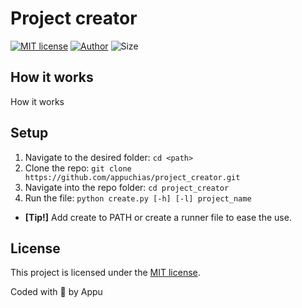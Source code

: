 # Project creator

[![MIT license](https://img.shields.io/github/license/appuchias/project_creator?style=flat-square)](https://github.com/appuchias/project_creator/blob/master/LICENSE)
[![Author](https://img.shields.io/badge/Project%20by-Appu-9cf?style=flat-square)](https://github.com/appuchias)
![Size](https://img.shields.io/github/repo-size/appuchias/project_creator?color=orange&style=flat-square)

## How it works

How it works

## Setup

1. Navigate to the desired folder: `cd <path>`
1. Clone the repo: `git clone https://github.com/appuchias/project_creator.git`
1. Navigate into the repo folder: `cd project_creator`
1. Run the file: `python create.py [-h] [-l] project_name`

- **[Tip!]** Add create to PATH or create a runner file to ease the use.

## License

This project is licensed under the [MIT license](https://github.com/appuchias/project_creator/blob/master/LICENSE).

Coded with 🖤 by Appu
